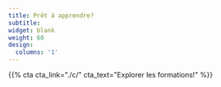 ```yaml
---
title: Prêt à apprendre?
subtitle:
widget: blank
weight: 60
design:
  columns: '1'
---
```


{{% cta cta_link="./c/" cta_text="Explorer les formations!" %}}
